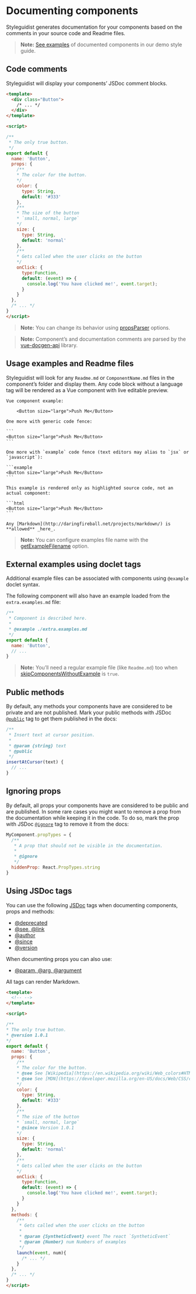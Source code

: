 # Documenting components

Styleguidist generates documentation for your components based on the comments in your source code and Readme files.

> **Note:** [See examples](https://github.com/vue-styleguidist/vue-styleguidist/tree/master/examples/basic/src/components) of documented components in our demo style guide.

## Code comments

Styleguidist will display your components’ JSDoc comment blocks.

```html
<template>
  <div class="Button">
    /* ... */
  </div>
</template>

<script>

/**
 * The only true button.
 */
export default {
  name: 'Button',
  props: {
    /**
    * The color for the button.
    */
    color: {
      type: String,
      default: '#333'
    },
    /**
    * The size of the button
    * `small, normal, large`
    */
    size: {
      type: String,
      default: 'normal'
    },
    /**
    * Gets called when the user clicks on the button
    */
    onClick: {
      type:Function,
      default: (event) => {
        console.log('You have clicked me!', event.target);
      }
    }
  },
  /* ... */
}
</script>

```

> **Note:** You can change its behavior using [propsParser](Configuration.md#propsparser) options.

> **Note:** Component’s and documentation comments are parsed by the [vue-docgen-api](https://github.com/vue-styleguidist/vue-docgen-api) library.

## Usage examples and Readme files

Styleguidist will look for any `Readme.md` or `ComponentName.md` files in the component’s folder and display them. Any code block without a language tag will be rendered as a  Vue component with live editable preview.

    Vue component example:

        <Button size="large">Push Me</Button>

    One more with generic code fence:

    ```
    <Button size="large">Push Me</Button>
    ```

    One more with `example` code fence (text editors may alias to `jsx` or `javascript`):

    ```example
    <Button size="large">Push Me</Button>
    ```

    This example is rendered only as highlighted source code, not an actual component:

    ```html
    <Button size="large">Push Me</Button>
    ```

    Any [Markdown](http://daringfireball.net/projects/markdown/) is **allowed** _here_.

> **Note:** You can configure examples file name with the [getExampleFilename](Configuration.md#getexamplefilename) option.

## External examples using doclet tags

Additional example files can be associated with components using `@example` doclet syntax.

The following component will also have an example loaded from the `extra.examples.md` file:

```javascript
/**
 * Component is described here.
 *
 * @example ./extra.examples.md
 */
export default {
  name: 'Button',
  // ...
}
```

> **Note:** You’ll need a regular example file (like `Readme.md`) too when [skipComponentsWithoutExample](Configuration.md#skipcomponentswithoutexample) is `true`.

## Public methods

By default, any methods your components have are considered to be private and are not published. Mark your public methods with JSDoc [`@public`](http://usejsdoc.org/tags-public.html) tag to get them published in the docs:

```javascript
/**
 * Insert text at cursor position.
 *
 * @param {string} text
 * @public
 */
insertAtCursor(text) {
  // ...
}
```

## Ignoring props

By default, all props your components have are considered to be public and are published. In some rare cases you might want to remove a prop from the documentation while keeping it in the code. To do so, mark the prop with JSDoc [`@ignore`](http://usejsdoc.org/tags-ignore.html) tag to remove it from the docs:

```javascript
MyComponent.propTypes = {
  /**
   * A prop that should not be visible in the documentation.
   *
   * @ignore
   */
  hiddenProp: React.PropTypes.string
}
```

## Using JSDoc tags

You can use the following [JSDoc](http://usejsdoc.org/) tags when documenting components, props and methods:

- [@deprecated](http://usejsdoc.org/tags-deprecated.html)
- [@see, @link](http://usejsdoc.org/tags-see.html)
- [@author](http://usejsdoc.org/tags-author.html)
- [@since](http://usejsdoc.org/tags-since.html)
- [@version](http://usejsdoc.org/tags-version.html)

When documenting props you can also use:

- [@param, @arg, @argument](http://usejsdoc.org/tags-param.html)

All tags can render Markdown.

```html
<template>
  <!-- -->
</template>

<script>

/**
* The only true button.
* @version 1.0.1
*/
export default {
  name: 'Button',
  props: {
    /**
    * The color for the button.
    * @see See [Wikipedia](https://en.wikipedia.org/wiki/Web_colors#HTML_color_names)
    * @see See [MDN](https://developer.mozilla.org/en-US/docs/Web/CSS/color_value) for a list of color names
    */
    color: {
      type: String,
      default: '#333'
    },
    /**
    * The size of the button
    * `small, normal, large`
    * @since Version 1.0.1
    */
    size: {
      type: String,
      default: 'normal'
    },
    /**
    * Gets called when the user clicks on the button
    */
    onClick: {
      type:Function,
      default: (event) => {
        console.log('You have clicked me!', event.target);
      }
    }
  },
  methods: {
    /**
     * Gets called when the user clicks on the button
     *
     * @param {SyntheticEvent} event The react `SyntheticEvent`
     * @param {Number} num Numbers of examples
     */
    launch(event, num){
      /* ... */
    }
  },
  /* ... */
}
</script>
```
